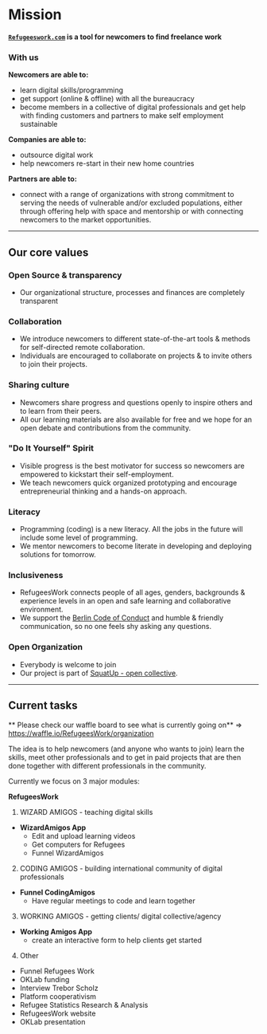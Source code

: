 
# Mission
**[`Refugeeswork.com`](www.refugeeswork.com) is a tool for newcomers to find freelance work**  

### With us

**Newcomers are able to:**

- learn digital skills/programming
- get support (online & offline) with all the bureaucracy 
- become members in a collective of digital professionals and get help with finding customers and partners to make self employment sustainable


**Companies are able to:**

- outsource digital work
- help newcomers re-start in their new home countries


**Partners are able to:**

- connect with a range of organizations with strong commitment to serving the needs of vulnerable and/or excluded populations, either through offering help with space and mentorship or with connecting newcomers to the market opportunities. 

---

## Our core values

### Open Source & transparency
  * Our organizational structure, processes and finances are completely transparent

### Collaboration
  * We introduce newcomers to different state-of-the-art tools & methods for self-directed remote collaboration.
  * Individuals are encouraged to collaborate on projects & to invite others to join their projects.

### Sharing culture
  * Newcomers share progress and questions openly to inspire others and to learn from their peers.
  * All our learning materials are also available for free and we hope for an open debate and contributions from the community.

### "Do It Yourself" Spirit
  * Visible progress is the best motivator for success so newcomers are empowered to kickstart their self-employment.
  * We teach newcomers quick organized prototyping and encourage entrepreneurial thinking and a hands-on approach.
  
### Literacy
  * Programming (coding) is a new literacy. All the jobs in the future will include some level of programming.
  * We mentor newcomers to become literate in developing and deploying solutions for tomorrow.

### Inclusiveness
  * RefugeesWork connects people of all ages, genders, backgrounds & experience levels in an open and safe learning and collaborative environment.
  * We support the [Berlin Code of Conduct](http://berlincodeofconduct.org/) and humble & friendly communication, so no one feels shy asking any questions.

### Open Organization
  * Everybody is welcome to join
  * Our project is part of [SquatUp - open collective](https://github.com/squatup).

---

## Current tasks

** Please check our waffle board to see what is currently going on**
=> https://waffle.io/RefugeesWork/organization

The idea is to help newcomers (and anyone who wants to join) learn the skills, meet other professionals and to get in paid projects that are then done together with different professionals in the community.

Currently we focus on 3 major modules:

**RefugeesWork**  
1. WIZARD AMIGOS - teaching digital skills
* **WizardAmigos App**  
  * Edit and upload learning videos
  * Get computers for Refugees
  * Funnel WizardAmigos
2. CODING AMIGOS - building international community of digital professionals
* **Funnel CodingAmigos**
  * Have regular meetings to code and learn together
3. WORKING AMIGOS - getting clients/ digital collective/agency
* **Working Amigos App**
  * create an interactive form to help clients get started
4. Other
* Funnel Refugees Work
* OKLab funding
* Interview Trebor Scholz
* Platform cooperativism
* Refugee Statistics Research & Analysis
* RefugeesWork website
* OKLab presentation
